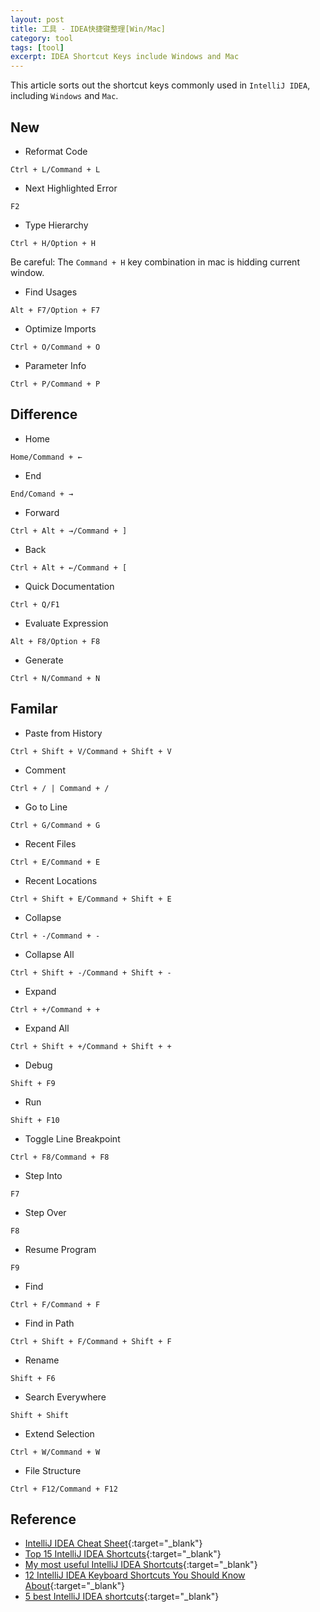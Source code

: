 ```yaml
---
layout: post
title: 工具 - IDEA快捷键整理[Win/Mac]
category: tool
tags: [tool]
excerpt: IDEA Shortcut Keys include Windows and Mac
---
```


This article sorts out the shortcut keys commonly used in `IntelliJ IDEA`, including `Windows` and `Mac`. 

## New  

- Reformat Code  

`Ctrl + L/Command + L`  

- Next Highlighted Error  

`F2`  

- Type Hierarchy  

`Ctrl + H/Option + H`  

Be careful: The `Command + H` key combination in mac is hidding current window.

- Find Usages  

`Alt + F7/Option + F7`  

- Optimize Imports  

`Ctrl + O/Command + O`  

- Parameter Info  

`Ctrl + P/Command + P`  

## Difference  

- Home  

`Home/Command + ←`  

- End  

`End/Comand + →`  

- Forward  

`Ctrl + Alt + →/Command + ]`  

- Back  

`Ctrl + Alt + ←/Command + [`  

- Quick Documentation  

`Ctrl + Q/F1`  

- Evaluate Expression  

`Alt + F8/Option + F8`  

- Generate  

`Ctrl + N/Command + N`  

## Familar  


- Paste from History  

`Ctrl + Shift + V/Command + Shift + V`  


- Comment  

`Ctrl + / | Command + /`  


- Go to Line  

`Ctrl + G/Command + G`  


- Recent Files  

`Ctrl + E/Command + E`  

- Recent Locations  

`Ctrl + Shift + E/Command + Shift + E`  


- Collapse  

`Ctrl + -/Command + -`  

- Collapse All  

`Ctrl + Shift + -/Command + Shift + -`  

- Expand  

`Ctrl + +/Command + +`  

- Expand All  

`Ctrl + Shift + +/Command + Shift + +`  

- Debug  

`Shift + F9`  

- Run  

`Shift + F10`  


- Toggle Line Breakpoint  

`Ctrl + F8/Command + F8`  

- Step Into  

`F7`  


- Step Over  

`F8`  

- Resume Program  

`F9`  

- Find  

`Ctrl + F/Command + F`  

- Find in Path  

`Ctrl + Shift + F/Command + Shift + F`  

- Rename  

`Shift + F6`  

- Search Everywhere  

`Shift + Shift`  

- Extend Selection  

`Ctrl + W/Command + W`  

- File Structure  

`Ctrl + F12/Command + F12`  


## Reference  

- [IntelliJ IDEA Cheat Sheet](https://www.shortcutfoo.com/app/dojos/intellij-idea-win/cheatsheet){:target="_blank"}  
- [Top 15 IntelliJ IDEA Shortcuts](https://blog.jetbrains.com/idea/2020/03/top-15-intellij-idea-shortcuts/){:target="_blank"}  
- [My most useful IntelliJ IDEA Shortcuts](https://medium.com/@anna.tech/my-most-useful-intellij-idea-keyboard-shortcuts-17b77e28f464){:target="_blank"}  
- [12 IntelliJ IDEA Keyboard Shortcuts You Should Know About](https://moduscreate.com/blog/12-intellij-idea-keyboard-shortcuts/){:target="_blank"}  
- [5 best IntelliJ IDEA shortcuts](https://dev.to/bartoszgajda55/5-best-intellij-idea-shortcuts-4c97){:target="_blank"}  